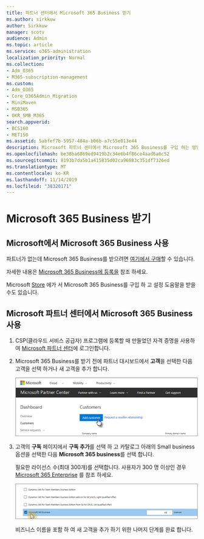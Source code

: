```yaml
---
title: 파트너 센터에서 Microsoft 365 Business 받기
ms.author: sirkkuw
author: Sirkkuw
manager: scotv
audience: Admin
ms.topic: article
ms.service: o365-administration
localization_priority: Normal
ms.collection:
- Adm_O365
- M365-subscription-management
ms.custom:
- Adm_O365
- Core_O365Admin_Migration
- MiniMaven
- MSB365
- OKR_SMB_M365
search.appverid:
- BCS160
- MET150
ms.assetid: 5abfef7b-5957-484a-b06b-a7c55e013e44
description: Microsoft 파트너 센터에서 Microsoft 365 Business를 구입 하는 방법에 대해 알아봅니다.
ms.openlocfilehash: be38ba6869ed9419b2c34e6b4f86ce4aad6a6c52
ms.sourcegitcommit: 8193b7da5b1a415835d02ca96883c351df7326ed
ms.translationtype: MT
ms.contentlocale: ko-KR
ms.lasthandoff: 11/14/2019
ms.locfileid: "38320171"
---
```

# <a name="get-microsoft-365-business"></a>Microsoft 365 Business 받기

## <a name="get-microsoft-365-business-from-microsoft"></a>Microsoft에서 Microsoft 365 Business 사용

파트너가 없는데 Microsoft 365 Business를 받으려면 [여기에서 구매](https://www.microsoft.com/en-US/microsoft-365/business)할 수 있습니다.

자세한 내용은 [Microsoft 365 Business에 등록을](sign-up.md) 참조 하세요.

Microsoft [Store](https://www.microsoft.com/en-us/store/locations/find-a-store?icid=en_US_Store_UH_FAS) 에가 서 Microsoft 365 Business를 구입 하 고 설정 도움말을 받을 수도 있습니다.
  
## <a name="get-microsoft-365-business-from-microsoft-partner-center"></a>Microsoft 파트너 센터에서 Microsoft 365 Business 사용

1. CSP(클라우드 서비스 공급자) 프로그램에 등록할 때 만들었던 자격 증명을 사용하여 [Microsoft 파트너 센터](https://go.microsoft.com/fwlink/p/?linkid=849910)에 로그인합니다. 
    
2. Microsoft 365 Business를 받기 전에 파트너 대시보드에서 **고객**을 선택한 다음 고객을 선택 하거나 새 고객을 추가 합니다.
    
    ![Microsoft 파트너 센터에서 고객을 추가 합니다.](media/ec807d07-bbd2-411f-8fe1-c644cf9a3882.png)
  
3. 고객의 **구독** 페이지에서 **구독 추가**를 선택 하 고 카탈로그 아래의 Small business 옵션을 선택한 다음 **Microsoft 365 business**를 선택 합니다.
    
    필요한 라이선스 수(최대 300개)를 선택합니다. 사용자가 300 명 이상인 경우 [Microsoft 365 Enterprise](https://go.microsoft.com/fwlink/p/?linkid=862316) 를 참조 하세요. 
    
    ![새 구독 페이지에서 small business를 선택 합니다.](media/52d99e89-2175-4974-84bb-dd626048541b.png)
  
    비즈니스 이름을 포함 하 여 새 고객을 추가 하기 위한 나머지 단계를 완료 합니다.
    


